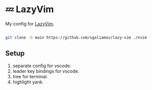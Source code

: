 # 💤 LazyVim

My config for [LazyVim](https://github.com/LazyVim/LazyVim).

``` bash

git clone -b main https://github.com/sgaliamov/lazy-vim ./nvim

```

## Setup

1. separate config for vscode.
1. leader key bindings for vscode.
1. tree for terminal.
1. highlight yank.
